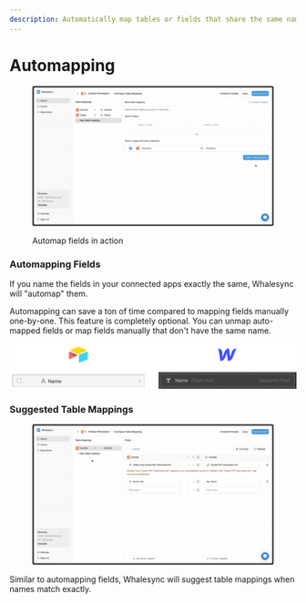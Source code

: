 ```yaml
---
description: Automatically map tables or fields that share the same name
---
```


# Automapping

<figure><img src="../../.gitbook/assets/automap fields.gif" alt=""><figcaption><p>Automap fields in action</p></figcaption></figure>

### Automapping Fields

If you name the fields in your connected apps exactly the same, Whalesync will "automap" them.

Automapping can save a ton of time compared to mapping fields manually one-by-one. This feature is completely optional. You can unmap auto-mapped fields or map fields manually that don't have the same name.

![These fields will be auto-mapped](<../../.gitbook/assets/Airtable and Webflow fields (2).png>)



### Suggested Table Mappings

<figure><img src="../../.gitbook/assets/suggested table mapping.gif" alt=""><figcaption></figcaption></figure>

Similar to automapping fields, Whalesync will suggest table mappings when names match exactly.
